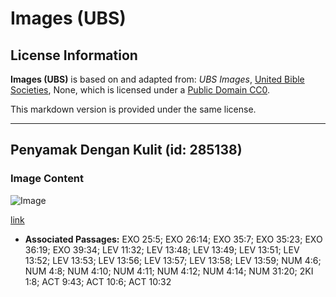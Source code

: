 # Images (UBS)

## License Information

**Images (UBS)** is based on and adapted from: _UBS Images_, [United Bible Societies](https://unitedbiblesocieties.org/), None, which is licensed under a [Public Domain CC0](https://creativecommons.org/public-domain/cc0/).

This markdown version is provided under the same license.



--------------------------------

## Penyamak Dengan Kulit (id: 285138)

### Image Content

![Image](https://cdn.aquifer.bible/aquifer-content/resources/Media/WEB-0377_tanner_with_leather.jpg)

[link](https://cdn.aquifer.bible/aquifer-content/resources/Media/WEB-0377_tanner_with_leather.jpg)

* **Associated Passages:** EXO 25:5; EXO 26:14; EXO 35:7; EXO 35:23; EXO 36:19; EXO 39:34; LEV 11:32; LEV 13:48; LEV 13:49; LEV 13:51; LEV 13:52; LEV 13:53; LEV 13:56; LEV 13:57; LEV 13:58; LEV 13:59; NUM 4:6; NUM 4:8; NUM 4:10; NUM 4:11; NUM 4:12; NUM 4:14; NUM 31:20; 2KI 1:8; ACT 9:43; ACT 10:6; ACT 10:32

